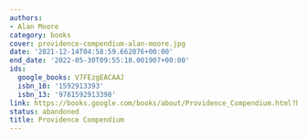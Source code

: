 ```yaml
---
authors:
- Alan Moore
category: books
cover: providence-compendium-alan-moore.jpg
date: '2021-12-14T04:58:59.662076+00:00'
end_date: '2022-05-30T09:55:18.001907+00:00'
ids:
  google_books: V7FEzgEACAAJ
  isbn_10: '1592913393'
  isbn_13: '9781592913398'
link: https://books.google.com/books/about/Providence_Compendium.html?hl=&id=V7FEzgEACAAJ
status: abandoned
title: Providence Compendium
---
```

